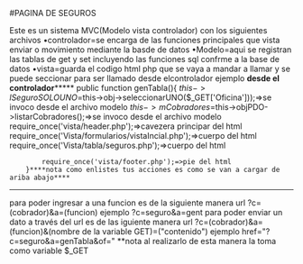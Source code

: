 #PAGINA DE SEGUROS

Este es un sistema MVC(Modelo vista controlador)
con los siguientes archivos
•controlador=se encarga de las funciones principales que vista enviar o movimiento mediante la basde de datos
•Modelo=aqui se registran las tablas de get y set incluyendo las funciones sql confrme a la base de datos
•vista=guarda el codigo html php que se vaya a mandar a llamar y se puede seccionar
        para ser llamado desde elcontrolador
        ejemplo
********desde el controlador*************
        public function genTabla(){
            $this->lSeguroSOLOUNO=$this->obj->seleccionarUNO($_GET['Oficina']));=>se invoco desde el archivo modelo 
            $this->mCobradores=$this->objPDO->listarCobradores();=>se invoco desde el archivo modelo
            require_once('vista/header.php');=>cavezera principar del html
            require_once('Vista/formularios/vistaIncial.php');=>cuerpo del html
            require_once('Vista/tabla/seguros.php');=>cuerpo del html
   
            require_once('vista/footer.php');=>pie del html
        }****nota como enlistes tus acciones es como se van a cargar de ariba abajo****

--------------------------------------------------------------------------------------------

para poder ingresar a una funcion es de la siguiente manera 
url
    ?c=(cobrador)&a=(funcion)
    ejemplo
    ?c=seguro&a=gent
para poder enviar un dato a través del url es de las iguiente manera
url
    ?c=(cobrador)&a=(funcion)&(nombre de la variable GET)=("contenido")
    ejemplo
    href="?c=seguro&a=genTabla&of="
    **nota al realizarlo de esta manera la toma como variable  $_GET
